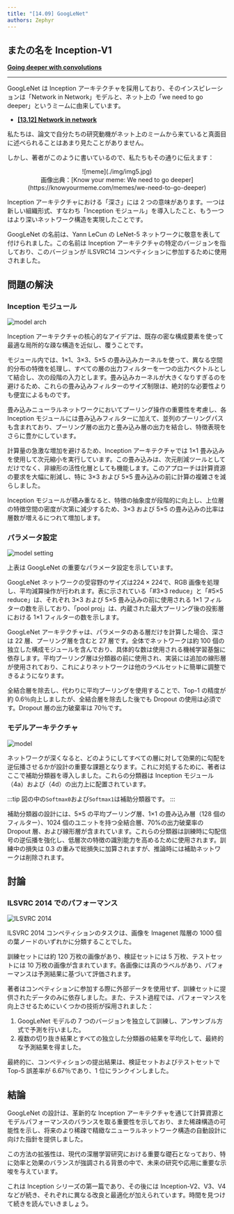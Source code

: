 ```yaml
---
title: "[14.09] GoogLeNet"
authors: Zephyr
---
```


## またの名を Inception-V1

[**Going deeper with convolutions**](https://arxiv.org/abs/1409.4842)

---

GoogLeNet は Inception アーキテクチャを採用しており、そのインスピレーションは「Network in Network」モデルと、ネット上の「we need to go deeper」というミームに由来しています。

- [**[13.12] Network in network**](https://arxiv.org/abs/1312.4400)

私たちは、論文で自分たちの研究動機がネット上のミームから来ていると真面目に述べられることはあまり見たことがありません。

しかし、著者がこのように書いているので、私たちもその通りに伝えます：

<div align="center">
<figure style={{ "width": "60%"}}>
![meme](./img/img5.jpg)
<figcaption>画像出典：[Know your meme: We need to go deeper](https://knowyourmeme.com/memes/we-need-to-go-deeper)</figcaption>
</figure>
</div>

Inception アーキテクチャにおける「深さ」には 2 つの意味があります。一つは新しい組織形式、すなわち「Inception モジュール」を導入したこと、もう一つはより深いネットワーク構造を実現したことです。

GoogLeNet の名前は、Yann LeCun の LeNet-5 ネットワークに敬意を表して付けられました。この名前は Inception アーキテクチャの特定のバージョンを指しており、このバージョンが ILSVRC14 コンペティションに参加するために使用されました。

## 問題の解決

### Inception モジュール

![model arch](./img/img1.jpg)

Inception アーキテクチャの核心的なアイデアは、既存の密な構成要素を使って最適な局所的な疎な構造を近似し、覆うことです。

モジュール内では、1×1、3×3、5×5 の畳み込みカーネルを使って、異なる空間的分布の特徴を処理し、すべての層の出力フィルターを一つの出力ベクトルとして結合し、次の段階の入力とします。畳み込みカーネルが大きくなりすぎるのを避けるため、これらの畳み込みフィルターのサイズ制限は、絶対的な必要性よりも便宜によるものです。

畳み込みニューラルネットワークにおいてプーリング操作の重要性を考慮し、各 Inception モジュールには畳み込みフィルターに加えて、並列のプーリングパスも含まれており、プーリング層の出力と畳み込み層の出力を結合し、特徴表現をさらに豊かにしています。

計算量の急激な増加を避けるため、Inception アーキテクチャでは 1×1 畳み込みを使用して次元縮小を実行しています。この畳み込みは、次元削減ツールとしてだけでなく、非線形の活性化層としても機能します。このアプローチは計算資源の要求を大幅に削減し、特に 3×3 および 5×5 畳み込みの前に計算の複雑さを減らしました。

Inception モジュールが積み重なると、特徴の抽象度が段階的に向上し、上位層の特徴空間の密度が次第に減少するため、3×3 および 5×5 の畳み込みの比率は層数が増えるにつれて増加します。

### パラメータ設定

![model setting](./img/img2.jpg)

上表は GoogLeNet の重要なパラメータ設定を示しています。

GoogLeNet ネットワークの受容野のサイズは$224 \times 224$で、RGB 画像を処理し、平均減算操作が行われます。表に示されている「#3×3 reduce」と「#5×5 reduce」は、それぞれ 3×3 および 5×5 畳み込みの前に使用される 1×1 フィルターの数を示しており、「pool proj」は、内蔵された最大プーリング後の投影層における 1×1 フィルターの数を示します。

GoogLeNet アーキテクチャは、パラメータのある層だけを計算した場合、深さは 22 層、プーリング層を含むと 27 層です。全体でネットワークは約 100 個の独立した構成モジュールを含んでおり、具体的な数は使用される機械学習基盤に依存します。平均プーリング層は分類器の前に使用され、実装には追加の線形層が使用されており、これによりネットワークは他のラベルセットに簡単に調整できるようになります。

全結合層を除去し、代わりに平均プーリングを使用することで、Top-1 の精度が約 0.6％向上しましたが、全結合層を除去した後でも Dropout の使用は必須です。Dropout 層の出力破棄率は 70％です。

### モデルアーキテクチャ

![model](./img/img3.jpg)

ネットワークが深くなると、どのようにしてすべての層に対して効果的に勾配を逆伝播させるかが設計の重要な課題となります。これに対処するために、著者はここで補助分類器を導入しました。これらの分類器は Inception モジュール（4a）および（4d）の出力上に配置されています。

:::tip
図の中の`Softmax0`および`Softmax1`は補助分類器です。
:::

補助分類器の設計には、5×5 の平均プーリング層、1×1 の畳み込み層（128 個のフィルター）、1024 個のユニットを持つ全結合層、70%の出力破棄率の Dropout 層、および線形層が含まれています。これらの分類器は訓練時に勾配信号の逆伝播を強化し、低層次の特徴の識別能力を高めるために使用されます。訓練中の損失は 0.3 の重みで総損失に加算されますが、推論時には補助ネットワークは削除されます。

## 討論

### ILSVRC 2014 でのパフォーマンス

![ILSVRC 2014](./img/img4.jpg)

ILSVRC 2014 コンペティションのタスクは、画像を Imagenet 階層の 1000 個の葉ノードのいずれかに分類することでした。

訓練セットには約 120 万枚の画像があり、検証セットには 5 万枚、テストセットには 10 万枚の画像が含まれています。各画像には真のラベルがあり、パフォーマンスは予測結果に基づいて評価されます。

著者はコンペティションに参加する際に外部データを使用せず、訓練セットに提供されたデータのみに依存しました。また、テスト過程では、パフォーマンスを向上させるためにいくつかの技術が採用されました：

1. GoogLeNet モデルの 7 つのバージョンを独立して訓練し、アンサンブル方式で予測を行いました。
2. 複数の切り抜き結果とすべての独立した分類器の結果を平均化して、最終的な予測結果を得ました。

最終的に、コンペティションの提出結果は、検証セットおよびテストセットで Top-5 誤差率が 6.67％であり、1 位にランクインしました。

## 結論

GoogLeNet の設計は、革新的な Inception アーキテクチャを通じて計算資源とモデルパフォーマンスのバランスを取る重要性を示しており、また稀疎構造の可能性を示し、将来のより稀疎で精緻なニューラルネットワーク構造の自動設計に向けた指針を提供しました。

この方法の拡張性は、現代の深層学習研究における重要な礎石となっており、特に効率と効果のバランスが強調される背景の中で、未来の研究や応用に重要な示唆を与えています。

これは Inception シリーズの第一篇であり、その後には Inception-V2、V3、V4 などが続き、それぞれに異なる改良と最適化が加えられています。時間を見つけて続きを読んでいきましょう。
